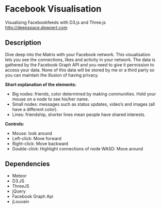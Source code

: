 Facebook Visualisation
======================

Visualising Facebookfeeds with D3.js and Three.js
http://deepspace.dpwoert.com

Description
----------------------
Dive deep into the Matrix with your Facebook network. This visualisation lets you see the connections, likes and activity in your network. The data is gathered by the Facebook Graph API and you need to give it permission to access your data. None of this data will be stored by me or a third party so you can maintain the illusion of having privacy.

**Short explanation of the elements:**
- Big nodes: friends, color determined by making communities. Hold your mouse on a node to see his/her name.
- Small nodes: messages such as status updates, video’s and images (all have a different color).
- Lines: friendship, shorter lines mean people have shared interests.

**Controls:**
- Mouse: look around
- Left-click: Move forward
- Right-click: Move backward
- Double-click: Highlight connections of node WASD: Move around

Dependencies
----------------------
- Meteor
- D3.JS
- ThreeJS
- jQuery
- Facebook Graph Api
- jLouvain
